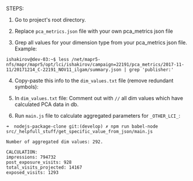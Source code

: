 STEPS:

1) Go to project's root directory.

2) Replace `pca_metrics.json` file with your own pca_metrics json file

3) Grep all values for your dimension type from your pca_metrics json file.
Example:
```
ishakirov@dev-03:~$ less /net/mapr5-nfs/mapr/mapr5/opt/lci/ishakirov/campaign=22191/pca_metrics/2017-11-11/20171214_C-22191_NOV11_ilgam/summary.json | grep 'publisher:'
```

4) Copy-paste this info to the `dim_values.txt` file (remove
redundant symbols):

5) In `dim_values.txt` file: Comment out with `//` all dim values which have calculated PCA data in db.

6) Run `main.js` file to calculate aggregated parameters for `_OTHER_LCI_`:

```
➜  nodejs-package-clone git:(develop) ✗ npm run babel-node src/_helpfull_stuff/get_specific_value_from_json/main.js

Number of aggregated dim values: 292.

CALCULATION:
impressions: 794732
post_exposure_visits: 928
total_visits_projected: 14167
exposed_visits: 1293
```
